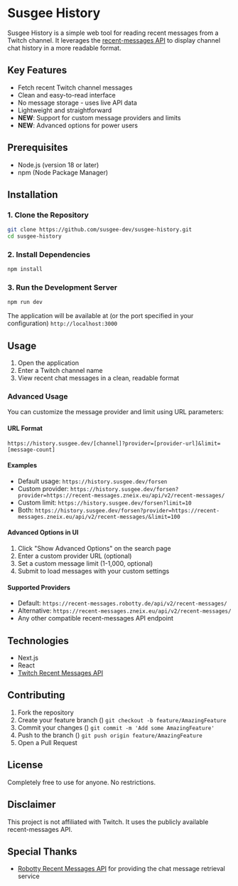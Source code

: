 # Susgee History
Susgee History is a simple web tool for reading recent messages from a Twitch channel. It leverages the [recent-messages API](https://recent-messages.robotty.de/api) to display channel chat history in a more readable format.

## Key Features
- Fetch recent Twitch channel messages
- Clean and easy-to-read interface
- No message storage - uses live API data
- Lightweight and straightforward
- **NEW**: Support for custom message providers and limits
- **NEW**: Advanced options for power users

## Prerequisites
- Node.js (version 18 or later)
- npm (Node Package Manager)

## Installation
### 1. Clone the Repository
``` bash
git clone https://github.com/susgee-dev/susgee-history.git
cd susgee-history
```
### 2. Install Dependencies
``` bash
npm install
```
### 3. Run the Development Server
``` bash
npm run dev
```
The application will be available at (or the port specified in your configuration) `http://localhost:3000`

## Usage
1. Open the application
2. Enter a Twitch channel name
3. View recent chat messages in a clean, readable format

### Advanced Usage
You can customize the message provider and limit using URL parameters:

#### URL Format
```
https://history.susgee.dev/[channel]?provider=[provider-url]&limit=[message-count]
```

#### Examples
- Default usage: `https://history.susgee.dev/forsen`
- Custom provider: `https://history.susgee.dev/forsen?provider=https://recent-messages.zneix.eu/api/v2/recent-messages/`
- Custom limit: `https://history.susgee.dev/forsen?limit=10`
- Both: `https://history.susgee.dev/forsen?provider=https://recent-messages.zneix.eu/api/v2/recent-messages/&limit=100`

#### Advanced Options in UI
1. Click "Show Advanced Options" on the search page
2. Enter a custom provider URL (optional)
3. Set a custom message limit (1-1,000, optional)
4. Submit to load messages with your custom settings

#### Supported Providers
- Default: `https://recent-messages.robotty.de/api/v2/recent-messages/`
- Alternative: `https://recent-messages.zneix.eu/api/v2/recent-messages/`
- Any other compatible recent-messages API endpoint

## Technologies
- Next.js
- React
- [Twitch Recent Messages API](https://recent-messages.robotty.de/api)

## Contributing
1. Fork the repository
2. Create your feature branch () `git checkout -b feature/AmazingFeature`
3. Commit your changes () `git commit -m 'Add some AmazingFeature'`
4. Push to the branch () `git push origin feature/AmazingFeature`
5. Open a Pull Request

## License
Completely free to use for anyone. No restrictions.

## Disclaimer
This project is not affiliated with Twitch. It uses the publicly available recent-messages API.

## Special Thanks
- [Robotty Recent Messages API](https://recent-messages.robotty.de/api) for providing the chat message retrieval service
